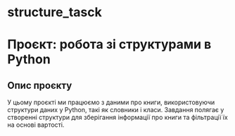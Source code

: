 # structure_tasck
# Проєкт: робота зі структурами в Python

## Опис проєкту
У цьому проєкті ми працюємо з даними про книги, використовуючи структури даних у Python, такі як словники і класи. Завдання полягає у створенні структури для зберігання інформації про книги та фільтрації їх на основі вартості. 
